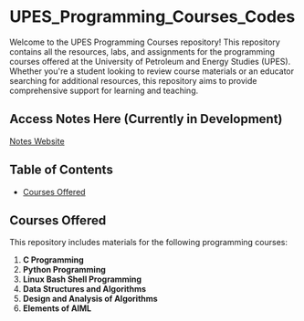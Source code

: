 # UPES_Programming_Courses_Codes
Welcome to the UPES Programming Courses repository! This repository contains all the resources, labs, and assignments for the programming courses offered at the University of Petroleum and Energy Studies (UPES). Whether you're a student looking to review course materials or an educator searching for additional resources, this repository aims to provide comprehensive support for learning and teaching.

## Access Notes Here (Currently in Development) 
[Notes Website](https://amulyajain2004.github.io/UPES_Courses_through_Notes_and_Codes/)

## Table of Contents
- [Courses Offered](#courses-offered)

## Courses Offered
This repository includes materials for the following programming courses:

1. **C Programming**
2. **Python Programming**
3. **Linux Bash Shell Programming**
4. **Data Structures and Algorithms**
5. **Design and Analysis of Algorithms**
6. **Elements of AIML**